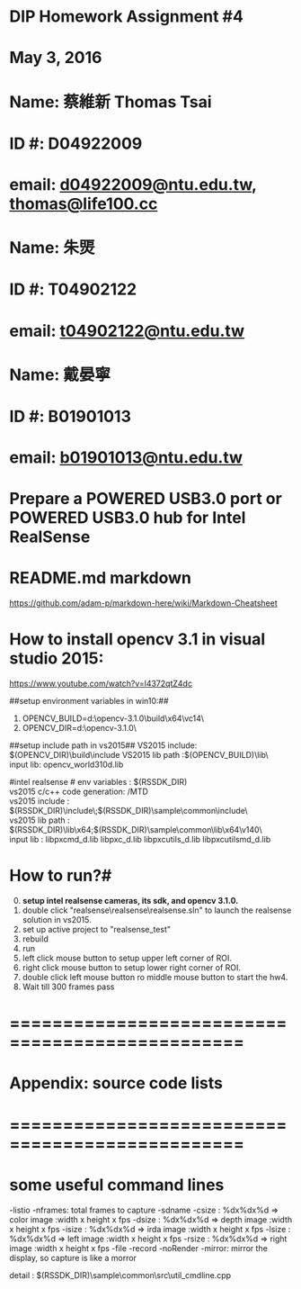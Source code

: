 # DIP Homework Assignment #4
# May 3, 2016
# Name: 蔡維新 Thomas Tsai
# ID #: D04922009
# email: d04922009@ntu.edu.tw, thomas@life100.cc
# Name: 朱煚
# ID #: T04902122
# email: t04902122@ntu.edu.tw
# Name: 戴晏寧
# ID #: B01901013
# email: b01901013@ntu.edu.tw
# Prepare a **POWERED USB3.0 port or POWERED USB3.0 hub** for Intel RealSense #

# README.md markdown #
<https://github.com/adam-p/markdown-here/wiki/Markdown-Cheatsheet>

# How to install opencv 3.1 in visual studio 2015: #
<https://www.youtube.com/watch?v=l4372qtZ4dc>

##setup environment variables in win10:##
1. OPENCV_BUILD=d:\opencv-3.1.0\build\x64\vc14\    
2. OPENCV_DIR=d:\opencv-3.1.0\  

##setup include path in vs2015##
VS2015 include: $(OPENCV_DIR)\build\include  
VS2015 lib path :$(OPENCV_BUILD)\lib\  
input lib: opencv_world310d.lib  

#intel realsense #
env variables : $(RSSDK_DIR)  
vs2015 c/c++  code generation: /MTD  
vs2015 include : $(RSSDK_DIR)\include\;$(RSSDK_DIR)\sample\common\include\  
vs2015 lib path : $(RSSDK_DIR)\lib\x64;$(RSSDK_DIR)\sample\common\lib\x64\v140\  
input lib : libpxcmd_d.lib libpxc_d.lib libpxcutils_d.lib libpxcutilsmd_d.lib

# How to run?#
0. **setup intel realsense cameras, its sdk, and opencv 3.1.0.**
1. double click "realsense\realsense\realsense.sln" to launch the realsense solution in vs2015.
2. set up active project to "realsense_test"
3. rebuild
4. run
5. left click mouse button to setup upper left corner of ROI.
6. right click mouse button to setup lower right corner of ROI.
7. double click left mouse button ro middle mouse button to start the hw4.
8. Wait till 300 frames pass
# ================================================ #
# Appendix: source code lists #
# ================================================ #

# some useful command lines #
-listio
-nframes: total frames to capture
-sdname
-csize : %dx%dx%d => color image :width x height x fps
-dsize : %dx%dx%d => depth image :width x height x fps
-isize : %dx%dx%d => irda image :width x height x fps
-lsize : %dx%dx%d => left image :width x height x fps
-rsize : %dx%dx%d => right image :width x height x fps
-file
-record
-noRender
-mirror: mirror the display, so capture is like a morror

detail : $(RSSDK_DIR)\sample\common\src\util_cmdline.cpp
